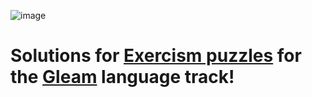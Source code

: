 ![image](https://github.com/user-attachments/assets/50c87eb5-b5ed-4c6e-83f2-bfca4ec8346f)

# Solutions for [Exercism puzzles](https://exercism.org/tracks/gleam) for the [Gleam](www.gleam.run) language track!
